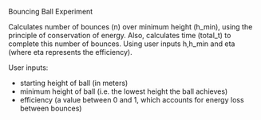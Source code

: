 Bouncing Ball Experiment

Calculates number of bounces (n) over minimum height (h_min),
using the principle of conservation of energy.
Also, calculates time (total_t) to complete this number of bounces.
Using user inputs h,h_min and eta (where eta represents the efficiency).

User inputs:

- starting height of ball (in meters)
- minimum height of ball (i.e. the lowest height the ball achieves)
- efficiency (a value between 0 and 1, which accounts for energy loss between bounces)
